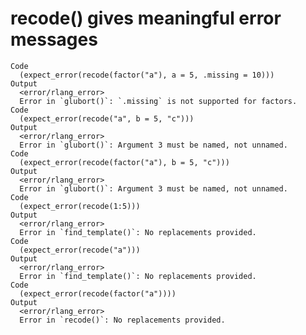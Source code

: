 # recode() gives meaningful error messages

    Code
      (expect_error(recode(factor("a"), a = 5, .missing = 10)))
    Output
      <error/rlang_error>
      Error in `glubort()`: `.missing` is not supported for factors.
    Code
      (expect_error(recode("a", b = 5, "c")))
    Output
      <error/rlang_error>
      Error in `glubort()`: Argument 3 must be named, not unnamed.
    Code
      (expect_error(recode(factor("a"), b = 5, "c")))
    Output
      <error/rlang_error>
      Error in `glubort()`: Argument 3 must be named, not unnamed.
    Code
      (expect_error(recode(1:5)))
    Output
      <error/rlang_error>
      Error in `find_template()`: No replacements provided.
    Code
      (expect_error(recode("a")))
    Output
      <error/rlang_error>
      Error in `find_template()`: No replacements provided.
    Code
      (expect_error(recode(factor("a"))))
    Output
      <error/rlang_error>
      Error in `recode()`: No replacements provided.

